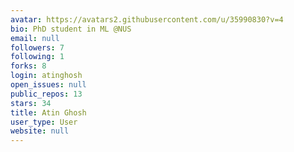 ```yaml
---
avatar: https://avatars2.githubusercontent.com/u/35990830?v=4
bio: PhD student in ML @NUS
email: null
followers: 7
following: 1
forks: 8
login: atinghosh
open_issues: null
public_repos: 13
stars: 34
title: Atin Ghosh
user_type: User
website: null
---
```

